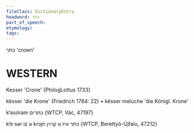 ```yaml
---
fileClass: DictionaryEntry
headword: כּתר
part_of_speech: 
etymology: 
tags: 
---
```

כּתר
'crown'

WESTERN
========

Kesser 'Crone' {PhilogLottus 1733}

kêsser 'die Krone' {Friedrich 1784: 22}
	•	kêsser meluche 'die Königl. Krone'

kʲəsórəm כּתרים {WTCP, Vác, 47197}

kʲeˑsər iz ə krɔjn כּתר איז אַ קרוין {WTCP, Berettyó-Újfalu, 47212}

